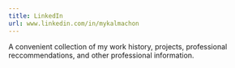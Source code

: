 ```yaml
---
title: LinkedIn
url: www.linkedin.com/in/mykalmachon
---
```

A convenient collection of my work history, projects, professional reccommendations, and other professional information.
